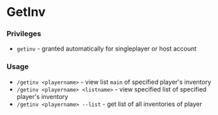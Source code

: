 # GetInv
### Privileges
* `getinv` - granted automatically for singleplayer or host account
### Usage
* `/getinv <playername>` - view list `main` of specified player's inventory
* `/getinv <playername> <listname>` - view specified list of specified player's inventory
* `/getinv <playername> --list` - get list of all inventories of player
